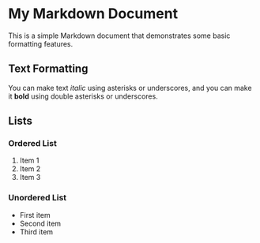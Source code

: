 # My Markdown Document

This is a simple Markdown document that demonstrates some basic formatting features.

## Text Formatting

You can make text *italic* using asterisks or underscores, and you can make it **bold** using double asterisks or underscores.

## Lists

### Ordered List

1. Item 1
2. Item 2
3. Item 3

### Unordered List

- First item
- Second item
- Third item